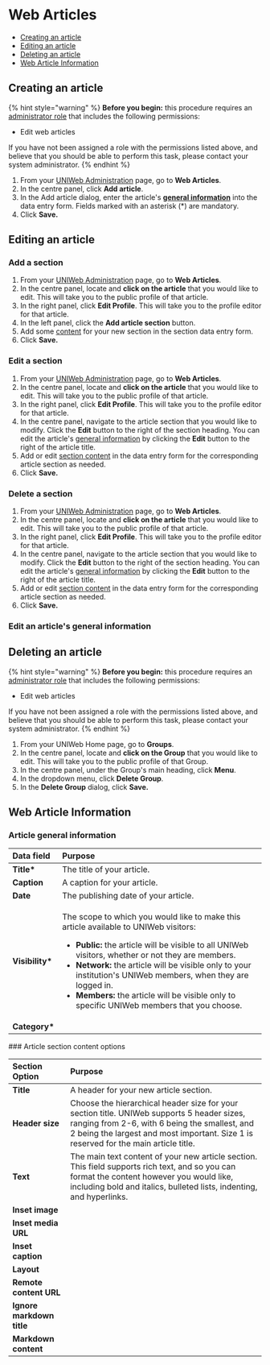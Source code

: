 # Web Articles



* [Creating an article](web-articles.md#creating-a-group)
* [Editing an article](web-articles.md#editing-a-group)
* [Deleting an article](web-articles.md)
* [Web Article Information](web-articles.md#web-article-information)

## Creating an article

{% hint style="warning" %}
**Before you begin:** this procedure requires an [administrator role](../../uniweb-accounts/access-control/managing-administrator-roles-and-permissions.md) that includes the following permissions:

* Edit web articles

If you have not been assigned a role with the permissions listed above, and believe that you should be able to perform this task, please contact your system administrator.
{% endhint %}

1. From your [UNIWeb Administration](../../introduction/navigating-uniweb.md#the-administration-page) page, go to **Web Articles**.
2. In the centre panel, click **Add article**.
3. In the Add article dialog, enter the article's [**general information**](web-articles.md#article-general-information) into the data entry form. Fields marked with an asterisk \(\*\) are mandatory.
4. Click **Save.**

## Editing an article

### Add a section

1. From your [UNIWeb Administration](../../introduction/navigating-uniweb.md#the-administration-page) page, go to **Web Articles**.
2. In the centre panel, locate and **click on the article** that you would like to edit. This will take you to the public profile of that article.
3. In the right panel, click **Edit Profile**. This will take you to the profile editor for that article.
4. In the left panel, click the **Add article section** button.
5. Add some [content](web-articles.md#article-section-content-options) for your new section in the section data entry form.
6. Click **Save.**

### Edit a section

1. From your [UNIWeb Administration](../../introduction/navigating-uniweb.md#the-administration-page) page, go to **Web Articles**.
2. In the centre panel, locate and **click on the article** that you would like to edit. This will take you to the public profile of that article.
3. In the right panel, click **Edit Profile**. This will take you to the profile editor for that article.
4. In the centre panel, navigate to the article section that you would like to modify. Click the **Edit** button to the right of the section heading. You can edit the article's [general information](../groups/groups.md#group-general-information) by clicking the **Edit** button to the right of the article title.
5. Add or edit [section content](web-articles.md#article-section-content-options) in the data entry form for the corresponding article section as needed.
6. Click **Save.**

### Delete a section

1. From your [UNIWeb Administration](../../introduction/navigating-uniweb.md#the-administration-page) page, go to **Web Articles**.
2. In the centre panel, locate and **click on the article** that you would like to edit. This will take you to the public profile of that article.
3. In the right panel, click **Edit Profile**. This will take you to the profile editor for that article.
4. In the centre panel, navigate to the article section that you would like to modify. Click the **Edit** button to the right of the section heading. You can edit the article's [general information](../groups/groups.md#group-general-information) by clicking the **Edit** button to the right of the article title.
5. Add or edit [section content](web-articles.md#article-section-content-options) in the data entry form for the corresponding article section as needed.
6. Click **Save.**

### Edit an article's general information

## Deleting an article

{% hint style="warning" %}
**Before you begin:** this procedure requires an [administrator role](../../uniweb-accounts/access-control/managing-administrator-roles-and-permissions.md) that includes the following permissions:

* Edit web articles

If you have not been assigned a role with the permissions listed above, and believe that you should be able to perform this task, please contact your system administrator.
{% endhint %}

1. From your UNIWeb Home page, go to **Groups**.
2. In the centre panel, locate and **click on the Group** that you would like to edit. This will take you to the public profile of that Group.
3. In the centre panel, under the Group's main heading, click **Menu**. 
4. In the dropdown menu, click **Delete Group**.
5. In the **Delete Group** dialog, click **Save.**

## Web Article Information

### Article general information

<table>
  <thead>
    <tr>
      <th style="text-align:left">Data field</th>
      <th style="text-align:left">Purpose</th>
    </tr>
  </thead>
  <tbody>
    <tr>
      <td style="text-align:left"><b>Title*</b>
      </td>
      <td style="text-align:left">The title of your article.</td>
    </tr>
    <tr>
      <td style="text-align:left"><b>Caption</b>
      </td>
      <td style="text-align:left">A caption for your article.</td>
    </tr>
    <tr>
      <td style="text-align:left"><b>Date</b>
      </td>
      <td style="text-align:left">The publishing date of your article.</td>
    </tr>
    <tr>
      <td style="text-align:left"><b>Visibility*</b>
      </td>
      <td style="text-align:left">
        <p>The scope to which you would like to make this article available to UNIWeb
          visitors:</p>
        <ul>
          <li><b>Public:</b> the article will be visible to all UNIWeb visitors, whether
            or not they are members.</li>
          <li><b>Network: </b>the article will be visible only to your institution&apos;s
            UNIWeb members, when they are logged in.</li>
          <li><b>Members: </b>the article will be visible only to specific UNIWeb members
            that you choose.</li>
        </ul>
      </td>
    </tr>
    <tr>
      <td style="text-align:left"><b>Category*</b>
      </td>
      <td style="text-align:left"></td>
    </tr>
  </tbody>
</table>### Article section content options

| Section Option | Purpose |
| :--- | :--- |
| **Title** | A header for your new article section. |
| **Header size** | Choose the hierarchical header size for your section title. UNIWeb supports 5 header sizes, ranging from 2-6, with 6 being the smallest, and 2 being the largest and most important. Size 1 is reserved for the main article title. |
| **Text** | The main text content of your new article section. This field supports rich text, and so you can format the content however you would like, including bold and italics, bulleted lists, indenting, and hyperlinks. |
| **Inset image** |  |
| **Inset media URL** |  |
| **Inset caption** |  |
| **Layout** |  |
| **Remote content URL** |  |
| **Ignore markdown title** |  |
| **Markdown content** |  |



